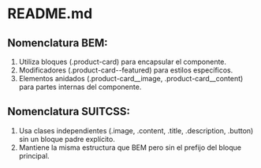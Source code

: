 # README.md

## Nomenclatura BEM:
1. Utiliza bloques (.product-card) para encapsular el componente.
2. Modificadores (.product-card--featured) para estilos específicos.
3. Elementos anidados (.product-card__image, .product-card__content) para partes internas del componente.

## Nomenclatura SUITCSS:
1. Usa clases independientes (.image, .content, .title, .description, .button) sin un bloque padre explícito.
2. Mantiene la misma estructura que BEM pero sin el prefijo del bloque principal.